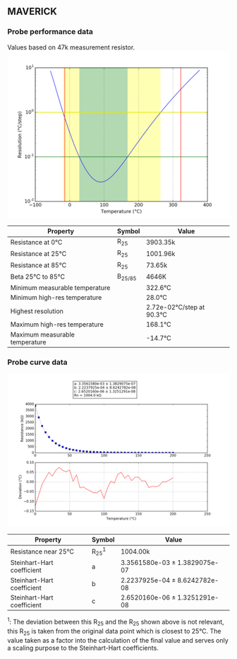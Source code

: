 
## MAVERICK
### Probe performance data

Values based on 47k measurement resistor.
![Sensor performance chart](MAVERICK_resolution.png)

Property | Symbol | Value
-------- | -------- | --------
Resistance at 0°C | R<sub>25</sub> | 3903.35k
Resistance at 25°C | R<sub>25</sub> | 1001.96k
Resistance at 85°C | R<sub>25</sub> | 73.65k
Beta 25°C to 85°C | B<sub>25/85</sub>| 4646K
Minimum measurable temperature | | 322.6°C
Minimum high-res temperature | | 28.0°C
Highest resolution || 2.72e-02°C/step at 90.3°C
Maximum high-res temperature | | 168.1°C
Maximum measurable temperature | | -14.7°C

### Probe curve data
![Probe fit chart](MAVERICK_curve.png)

Property | Symbol | Value
-------- | -------- | --------
Resistance near 25°C | R<sub>25</sub><sup>1</sup> | 1004.00k
Steinhart-Hart coefficient | a | 3.3561580e-03 ± 1.3829075e-07
Steinhart-Hart coefficient | b | 2.2237925e-04 ± 8.6242782e-08
Steinhart-Hart coefficient | c | 2.6520160e-06 ± 1.3251291e-08

<sup>1</sup>: The deviation between this R<sub>25</sub> and the R<sub>25</sub> shown above is not relevant, this R<sub>25</sub> is taken from the original data point which is closest to 25°C. The value taken as a factor into the calculation of the final value and serves only a scaling purpose to the Steinhart-Hart coefficients.
